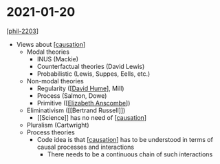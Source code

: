 # 2021-01-20

[[phil-2203]]

- Views about [[causation]]
  - Modal theories
    - INUS (Mackie)
    - Counterfactual theories (David Lewis)
    - Probabilistic (Lewis, Suppes, Eells, etc.)
  - Non-modal theories
    - Regularity ([[David Hume]], Mill)
    - Process (Salmon, Dowe)
    - Primitive ([[Elizabeth Anscombe]])
  - Eliminativism ([[Bertrand Russell]])
    - [[Science]] has no need of [[causation]]
  - Pluralism (Cartwright)
  - Process theories
    - Code idea is that [[causation]] has to be understood in terms of causal processes and interactions
      - There needs to be a continuous chain of such interactions

[//begin]: # "Autogenerated link references for markdown compatibility"
[phil-2203]: phil-2203 "PHIL 2203"
[causation]: causation "Causation"
[David Hume]: david-hume "David Hume"
[Elizabeth Anscombe]: elizabeth-anscombe "Elizabeth Anscombe"
[causation]: causation "Causation"
[causation]: causation "Causation"
[//end]: # "Autogenerated link references"